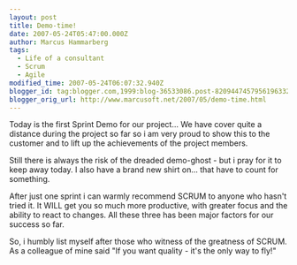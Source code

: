 ```yaml
---
layout: post
title: Demo-time!
date: 2007-05-24T05:47:00.000Z
author: Marcus Hammarberg
tags:
  - Life of a consultant
  - Scrum
  - Agile
modified_time: 2007-05-24T06:07:32.940Z
blogger_id: tag:blogger.com,1999:blog-36533086.post-8209447457956196332
blogger_orig_url: http://www.marcusoft.net/2007/05/demo-time.html
---
```


Today is the first Sprint Demo for our project... We
have cover quite a distance during the project so far so i am very proud
to show this to the customer and to lift up the <span
id="SPELLING_ERROR_1"
class="blsp-spelling-corrected">achievements of the project
members.

Still there is always the risk of the dreaded demo-ghost - but i pray
for it to keep away today. I also have a brand new shirt on... that have
to count for something.

After just one sprint i can warmly recommend SCRUM to anyone who hasn't
tried it. It WILL get you so much more productive, with greater focus
and the ability to react to changes. All these three has been major
factors for our success so far.

So, i humbly list myself after those who witness of the greatness of
SCRUM. As a colleague of mine said "If you
want quality - it's the only way to fly!"

